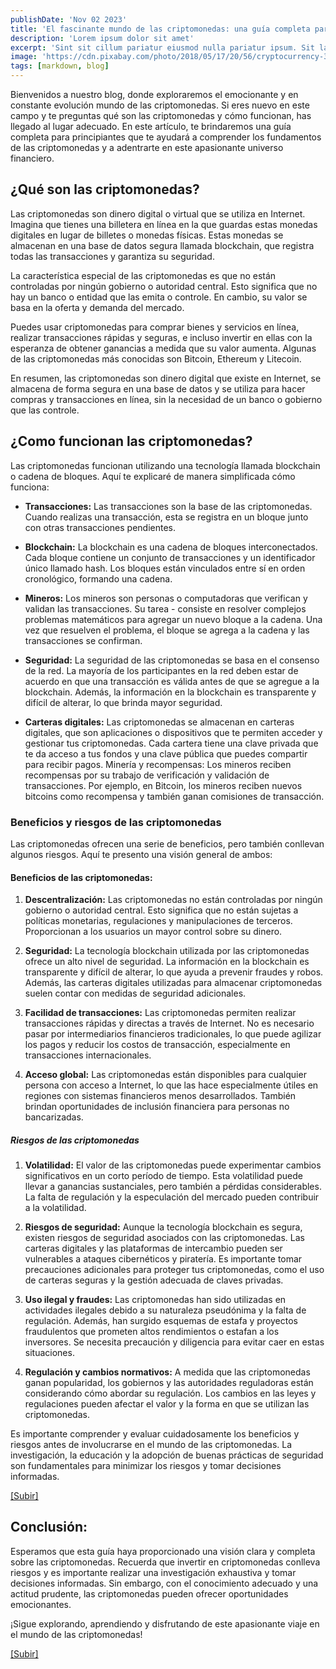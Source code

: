 ```yaml
---
publishDate: 'Nov 02 2023'
title: 'El fascinante mundo de las criptomonedas: una guía completa para principiantes'
description: 'Lorem ipsum dolor sit amet'
excerpt: 'Sint sit cillum pariatur eiusmod nulla pariatur ipsum. Sit laborum anim qui mollit tempor pariatur nisi minim dolor. Aliquip et adipisicing sit sit fugiat'
image: 'https://cdn.pixabay.com/photo/2018/05/17/20/56/cryptocurrency-3409656_1280.jpg'
tags: [markdown, blog]
---
```


Bienvenidos a nuestro blog, donde exploraremos el emocionante y en constante evolución mundo de las criptomonedas. Si eres nuevo en este campo y te preguntas qué son las criptomonedas y cómo funcionan, has llegado al lugar adecuado. En este artículo, te brindaremos una guía completa para principiantes que te ayudará a comprender los fundamentos de las criptomonedas y a adentrarte en este apasionante universo financiero.

## <a name="que-son"></a>¿Qué son las criptomonedas?

Las criptomonedas son dinero digital o virtual que se utiliza en Internet. Imagina que tienes una billetera en línea en la que guardas estas monedas digitales en lugar de billetes o monedas físicas. Estas monedas se almacenan en una base de datos segura llamada blockchain, que registra todas las transacciones y garantiza su seguridad.

La característica especial de las criptomonedas es que no están controladas por ningún gobierno o autoridad central. Esto significa que no hay un banco o entidad que las emita o controle. En cambio, su valor se basa en la oferta y demanda del mercado.

Puedes usar criptomonedas para comprar bienes y servicios en línea, realizar transacciones rápidas y seguras, e incluso invertir en ellas con la esperanza de obtener ganancias a medida que su valor aumenta. Algunas de las criptomonedas más conocidas son Bitcoin, Ethereum y Litecoin.

En resumen, las criptomonedas son dinero digital que existe en Internet, se almacena de forma segura en una base de datos y se utiliza para hacer compras y transacciones en línea, sin la necesidad de un banco o gobierno que las controle.

## ¿Como funcionan las criptomonedas?

Las criptomonedas funcionan utilizando una tecnología llamada blockchain o cadena de bloques. Aquí te explicaré de manera simplificada cómo funciona:

- **Transacciones:** Las transacciones son la base de las criptomonedas. Cuando realizas una transacción, esta se registra en un bloque junto con otras transacciones pendientes.


- **Blockchain:** La blockchain es una cadena de bloques interconectados. Cada bloque contiene un conjunto de transacciones y un identificador único llamado hash. Los bloques están vinculados entre sí en orden cronológico, formando una cadena.


- **Mineros:** Los mineros son personas o computadoras que verifican y validan las transacciones. Su tarea - consiste en resolver complejos problemas matemáticos para agregar un nuevo bloque a la cadena. Una vez que resuelven el problema, el bloque se agrega a la cadena y las transacciones se confirman.


- **Seguridad:** La seguridad de las criptomonedas se basa en el consenso de la red. La mayoría de los participantes en la red deben estar de acuerdo en que una transacción es válida antes de que se agregue a la blockchain. Además, la información en la blockchain es transparente y difícil de alterar, lo que brinda mayor seguridad.


- **Carteras digitales:** Las criptomonedas se almacenan en carteras digitales, que son aplicaciones o dispositivos que te permiten acceder y gestionar tus criptomonedas. Cada cartera tiene una clave privada que te da acceso a tus fondos y una clave pública que puedes compartir para recibir pagos.
Minería y recompensas: Los mineros reciben recompensas por su trabajo de verificación y validación de transacciones. Por ejemplo, en Bitcoin, los mineros reciben nuevos bitcoins como recompensa y también ganan comisiones de transacción.

### Beneficios y riesgos de las criptomonedas

Las criptomonedas ofrecen una serie de beneficios, pero también conllevan algunos riesgos. Aquí te presento una visión general de ambos:



#### Beneficios de las criptomonedas:

1. **Descentralización:** Las criptomonedas no están controladas por ningún gobierno o autoridad central. Esto significa que no están sujetas a políticas monetarias, regulaciones y manipulaciones de terceros. Proporcionan a los usuarios un mayor control sobre su dinero.


2. **Seguridad:** La tecnología blockchain utilizada por las criptomonedas ofrece un alto nivel de seguridad. La información en la blockchain es transparente y difícil de alterar, lo que ayuda a prevenir fraudes y robos. Además, las carteras digitales utilizadas para almacenar criptomonedas suelen contar con medidas de seguridad adicionales.


3. **Facilidad de transacciones:** Las criptomonedas permiten realizar transacciones rápidas y directas a través de Internet. No es necesario pasar por intermediarios financieros tradicionales, lo que puede agilizar los pagos y reducir los costos de transacción, especialmente en transacciones internacionales.


4. **Acceso global:** Las criptomonedas están disponibles para cualquier persona con acceso a Internet, lo que las hace especialmente útiles en regiones con sistemas financieros menos desarrollados. También brindan oportunidades de inclusión financiera para personas no bancarizadas.

##### Riesgos de las criptomonedas

1. **Volatilidad:** El valor de las criptomonedas puede experimentar cambios significativos en un corto período de tiempo. Esta volatilidad puede llevar a ganancias sustanciales, pero también a pérdidas considerables. La falta de regulación y la especulación del mercado pueden contribuir a la volatilidad.


2. **Riesgos de seguridad:** Aunque la tecnología blockchain es segura, existen riesgos de seguridad asociados con las criptomonedas. Las carteras digitales y las plataformas de intercambio pueden ser vulnerables a ataques cibernéticos y piratería. Es importante tomar precauciones adicionales para proteger tus criptomonedas, como el uso de carteras seguras y la gestión adecuada de claves privadas.


3. **Uso ilegal y fraudes:** Las criptomonedas han sido utilizadas en actividades ilegales debido a su naturaleza pseudónima y la falta de regulación. Además, han surgido esquemas de estafa y proyectos fraudulentos que prometen altos rendimientos o estafan a los inversores. Se necesita precaución y diligencia para evitar caer en estas situaciones.


4. **Regulación y cambios normativos:** A medida que las criptomonedas ganan popularidad, los gobiernos y las autoridades reguladoras están considerando cómo abordar su regulación. Los cambios en las leyes y regulaciones pueden afectar el valor y la forma en que se utilizan las criptomonedas.

Es importante comprender y evaluar cuidadosamente los beneficios y riesgos antes de involucrarse en el mundo de las criptomonedas. La investigación, la educación y la adopción de buenas prácticas de seguridad son fundamentales para minimizar los riesgos y tomar decisiones informadas.

[[Subir]](#top)

## <a name="conclusion"></a>Conclusión:


Esperamos que esta guía haya proporcionado una visión clara y completa sobre las criptomonedas. Recuerda que invertir en criptomonedas conlleva riesgos y es importante realizar una investigación exhaustiva y tomar decisiones informadas. Sin embargo, con el conocimiento adecuado y una actitud prudente, las criptomonedas pueden ofrecer oportunidades emocionantes.

¡Sigue explorando, aprendiendo y disfrutando de este apasionante viaje en el mundo de las criptomonedas!

<!-- ## <a name="Table"></a>Table

Duis sunt ut pariatur reprehenderit mollit mollit magna dolore in pariatur nulla commodo sit dolor ad fugiat. Laboris amet ea occaecat duis eu enim exercitation deserunt ea laborum occaecat reprehenderit. Et incididunt dolor commodo consequat mollit nisi proident non pariatur in et incididunt id. Eu ut et Lorem ea ex magna minim ipsum ipsum do. -->

<!-- | Table Heading 1 | Table Heading 2 | Center align | Right align | Table Heading 5 |
| :-------------- | :-------------- | :----------: | ----------: | :-------------- |
| Item 1          | Item 2          |    Item 3    |      Item 4 | Item 5          |
| Item 1          | Item 2          |    Item 3    |      Item 4 | Item 5          |
| Item 1          | Item 2          |    Item 3    |      Item 4 | Item 5          |
| Item 1          | Item 2          |    Item 3    |      Item 4 | Item 5          |
| Item 1          | Item 2          |    Item 3    |      Item 4 | Item 5          | -->



[[Subir]](#top)
